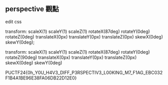 ## perspective 觀點

edit css

transform: scaleX(1) scaleY(1) scaleZ(1) rotateX(87deg) rotateY(0deg) rotateZ(0deg) translateX(0px) translateY(0px) translateZ(0px) skewX(0deg) skewY(0deg);

transform: scaleX(1) scaleY(1) scaleZ(1) rotateX(87deg) rotateY(0deg) rotateZ(90deg) translateX(0px) translateY(0px) translateZ(0px) skewX(0deg) skewY(0deg)

PUCTF24{0h_Y0U_H4V3_DIFF_P3RSPECTIV3_L00KING_M7_F1AG_EBC032F1B4A1BE96E38FA06DB22D12E0}